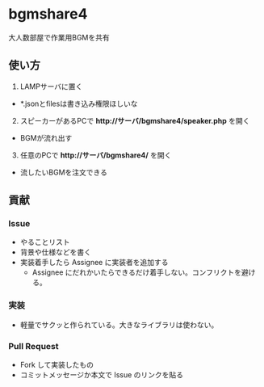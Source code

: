 # bgmshare4

大人数部屋で作業用BGMを共有


## 使い方

1. LAMPサーバに置く
 - *.jsonとfilesは書き込み権限ほしいな
2. スピーカーがあるPCで **http://サーバ/bgmshare4/speaker.php** を開く
 - BGMが流れ出す
3. 任意のPCで **http://サーバ/bgmshare4/** を開く
 - 流したいBGMを注文できる

## 貢献

### Issue
- やることリスト
- 背景や仕様などを書く
- 実装着手したら Assignee に実装者を追加する
  - Assignee にだれかいたらできるだけ着手しない。コンフリクトを避ける。

### 実装
- 軽量でサクッと作られている。大きなライブラリは使わない。

### Pull Request
- Fork して実装したもの
- コミットメッセージか本文で Issue のリンクを貼る
